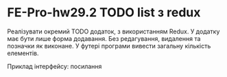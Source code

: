 # FE-Pro-hw29.2 TODO list з redux

Реалізувати окремий TODO додаток, з використанням Redux. У додатку має бути лише форма додавання. 
Без редагування, видалення та позначки як виконане. У футері програми вивести загальну кількість елементів.

Приклад інтерфейсу: посилання